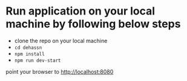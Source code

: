# Run application on your local machine by following below steps
- clone the repo on your local machine
- `cd dehassn`
- `npm install`
- `npm run dev-start`

point your browser to <a href="http://localhost:8080" target="_blank">http://localhost:8080</a>
